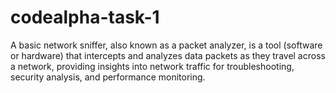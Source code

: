 # codealpha-task-1
A basic network sniffer, also known as a packet analyzer, is a tool (software or hardware) that intercepts and analyzes data packets as they travel across a network, providing insights into network traffic for troubleshooting, security analysis, and performance monitoring.
